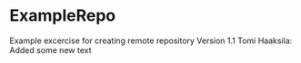 # ExampleRepo
Example excercise for creating remote repository
Version 1.1 Tomi Haaksila: Added some new text
